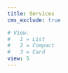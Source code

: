 ```yaml
---
title: Services
cms_exclude: true

# View.
#   1 = List
#   2 = Compact
#   3 = Card
view: 5
---
```

